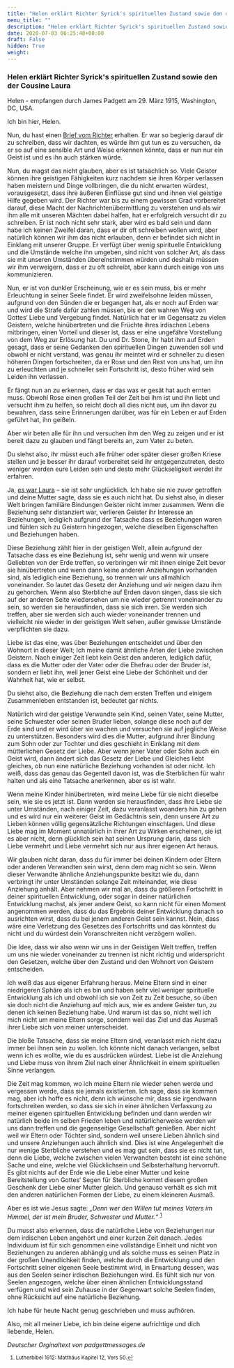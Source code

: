 ```yaml
---
title: "Helen erklärt Richter Syrick's spirituellen Zustand sowie den der Cousine Laura"
menu_title: ""
description: "Helen erklärt Richter Syrick's spirituellen Zustand sowie den der Cousine Laura"
date: 2020-07-03 06:25:48+00:00
draft: False
hidden: True
weight:
---
```

### Helen erklärt Richter Syrick's spirituellen Zustand sowie den der Cousine Laura

Helen - empfangen durch James Padgett am 29. März 1915, Washington, DC, USA.

Ich bin hier, Helen.

Nun, du hast einen [Brief vom Richter](/padgett-botschaften/padgett-botschaften-in-reihenfolge-des-datums/padgett-botschaften-1915-januar-august/richter-syrick-bestaetigt-viele-dinge-die-padgett-ihm-ueber-das-leben-in-der-spirituellen-welt-erzaehlt-hat-jep-richter-syrick-29-maerz-1915/) erhalten. Er war so begierig darauf dir zu schreiben, dass wir dachten, es würde ihm gut tun es zu versuchen, da er so auf eine sensible Art und Weise erkennen könnte, dass er nun nur ein Geist ist und es ihn auch stärken würde.

Nun, du magst das nicht glauben, aber es ist tatsächlich so. Viele Geister können ihre geistigen Fähigkeiten kurz nachdem sie ihren Körper verlassen haben meistern und Dinge vollbringen, die du nicht erwarten würdest, vorausgesetzt, dass ihre äußeren Einflüsse gut sind und ihnen viel geistige Hilfe gegeben wird. Der Richter war bis zu einem gewissen Grad vorbereitet darauf, diese Macht der Nachrichtenübermittlung zu verstehen und als wir ihm alle mit unseren Mächten dabei halfen, hat er erfolgreich versucht dir zu schreiben. Er ist noch nicht sehr stark, aber wird es bald sein und dann habe ich keinen Zweifel daran, dass er dir oft schreiben wollen wird, aber natürlich können wir ihm das nicht erlauben, denn er befindet sich nicht in Einklang mit unserer Gruppe. Er verfügt über wenig spirituelle Entwicklung und die Umstände welche ihn umgeben, sind nicht von solcher Art, als dass sie mit unseren Umständen übereinstimmen würden und deshalb müssen wir ihm verweigern, dass er zu oft schreibt, aber kann durch einige von uns kommunizieren.

Nun, er ist von dunkler Erscheinung, wie er es sein muss, bis er mehr Erleuchtung in seiner Seele findet. Er wird zweifelsohne leiden müssen, aufgrund von den Sünden die er begangen hat, als er noch auf Erden war und wird die Strafe dafür zahlen müssen, bis er den wahren Weg von Gottes‘ Liebe und Vergebung findet. Natürlich hat er im Gegensatz zu vielen Geistern, welche hinübertreten und die Früchte ihres irdischen Lebens mitbringen, einen Vorteil und dieser ist, dass er eine ungefähre Vorstellung von dem Weg zur Erlösung hat. Du und Dr. Stone, ihr habt ihm auf Erden gesagt, dass er seine Gedanken den spirituellen Dingen zuwenden soll und obwohl er nicht verstand, was genau ihr meintet wird er schneller zu diesen höheren Dingen fortschreiten, da er Rose und den Rest von uns hat, um ihn zu erleuchten und je schneller sein Fortschritt ist, desto früher wird sein Leiden ihn verlassen.

Er fängt nun an zu erkennen, dass er das was er gesät hat auch ernten muss. Obwohl Rose einen großen Teil der Zeit bei ihm ist und ihn liebt und versucht ihm zu helfen, so reicht doch all dies nicht aus, um ihn davor zu bewahren, dass seine Erinnerungen darüber, was für ein Leben er auf Erden geführt hat, ihn geißeln.

Aber wir beten alle für ihn und versuchen ihm den Weg zu zeigen und er ist bereit dazu zu glauben und fängt bereits an, zum Vater zu beten.

Du siehst also, ihr müsst euch alle früher oder später dieser großen Kriese stellen und je besser ihr darauf vorbereitet seid ihr entgegenzutreten, desto weniger werden eure Leiden sein und desto mehr Glückseligkeit werdet ihr erfahren.

Ja, [es war Laura](/padgett-botschaften/padgett-botschaften-in-reihenfolge-des-datums/padgett-botschaften-1915-januar-august/herr-padgetts-cousine-sucht-seine-hilfe-jep-laura-burroughs-29-maerz-1915/) – sie ist sehr unglücklich. Ich habe sie nie zuvor getroffen und deine Mutter sagte, dass sie es auch nicht hat. Du siehst also, in dieser Welt bringen familiäre Bindungen Geister nicht immer zusammen. Wenn die Beziehung sehr distanziert war, verlieren Geister ihr Interesse an Beziehungen, lediglich aufgrund der Tatsache dass es Beziehungen waren und fühlen sich zu Geistern hingezogen, welche dieselben Eigenschaften und Beziehungen haben.

Diese Beziehung zählt hier in der geistigen Welt, allein aufgrund der Tatsache dass es eine Beziehung ist, sehr wenig und wenn wir unsere Geliebten von der Erde treffen, so verbringen wir mit ihnen einige Zeit bevor sie hinübertreten und wenn dann keine anderen Anziehungen vorhanden sind, als lediglich eine Beziehung, so trennen wir uns allmählich voneinander. So lautet das Gesetz der Anziehung und wir neigen dazu ihm zu gehorchen. Wenn also Sterbliche auf Erden davon singen, dass sie sich auf der anderen Seite wiedersehen um nie wieder getrennt voneinander zu sein, so werden sie herausfinden, dass sie sich irren. Sie werden sich treffen, aber sie werden sich auch wieder voneinander trennen und vielleicht nie wieder in der geistigen Welt sehen, außer gewisse Umstände verpflichten sie dazu.

Liebe ist das eine, was über Beziehungen entscheidet und über den Wohnort in dieser Welt; Ich meine damit ähnliche Arten der Liebe zwischen Geistern. Nach einiger Zeit liebt kein Geist den anderen, lediglich dafür, dass es die Mutter oder der Vater oder die Ehefrau oder der Bruder ist, sondern er liebt ihn, weil jener Geist eine Liebe der Schönheit und der Wahrheit hat, wie er selbst.

Du siehst also, die Beziehung die nach dem ersten Treffen und einigem Zusammenleben entstanden ist, bedeutet gar nichts.

Natürlich wird der geistige Verwandte sein Kind, seinen Vater, seine Mutter, seine Schwester oder seinen Bruder lieben, solange diese noch auf der Erde sind und er wird über sie wachen und versuchen sie auf jegliche Weise zu unterstützen. Besonders wird dies die Mutter, aufgrund ihrer Bindung zum Sohn oder zur Tochter und dies geschieht in Einklang mit dem mütterlichen Gesetz der Liebe. Aber wenn jener Vater oder Sohn auch ein Geist wird, dann ändert sich das Gesetz der Liebe und Gleiches liebt gleiches, ob nun eine natürliche Beziehung vorhanden ist oder nicht. Ich weiß, dass das genau das Gegenteil davon ist, was die Sterblichen für wahr halten und als eine Tatsache anerkennen, aber es ist wahr.

Wenn meine Kinder hinübertreten, wird meine Liebe für sie nicht dieselbe sein, wie sie es jetzt ist. Dann werden sie herausfinden, dass ihre Liebe sie unter Umständen, nach einiger Zeit, dazu veranlasst woanders hin zu gehen und es wird nur ein weiterer Geist im Gedächtnis sein, denn unsere Art zu Lieben können völlig gegensätzliche Richtungen einschlagen. Und diese Liebe mag im Moment unnatürlich in ihrer Art zu Wirken erscheinen, sie ist es aber nicht, denn glücklich sein hat seinen Ursprung darin, dass sich Liebe vermehrt und Liebe vermehrt sich nur aus ihrer eigenen Art heraus.

Wir glauben nicht daran, dass du für immer bei deinen Kindern oder Eltern oder anderen Verwandten sein wirst, denn dem mag nicht so sein. Wenn dieser Verwandte ähnliche Anziehungspunkte besitzt wie du, dann verbringt ihr unter Umständen solange Zeit miteinander, wie diese Anziehung anhält. Aber nehmen wir mal an, dass du größeren Fortschritt in deiner spirituellen Entwicklung, oder sogar in deiner natürlichen Entwicklung machst, als jener andere Geist, so kann nicht für einen Moment angenommen werden, dass du das Ergebnis deiner Entwicklung danach so ausrichten wirst, dass du bei jenem anderen Geist sein kannst. Nein, dass wäre eine Verletzung des Gesetzes des Fortschritts und das könntest du nicht und du würdest dein Voranschreiten nicht verzögern wollen.

Die Idee, dass wir also wenn wir uns in der Geistigen Welt treffen, treffen um uns nie wieder voneinander zu trennen ist nicht richtig und widerspricht den Gesetzen, welche über den Zustand und den Wohnort von Geistern entscheiden.

Ich weiß das aus eigener Erfahrung heraus. Meine Eltern sind in einer niedrigeren Sphäre als ich es bin und haben sehr viel weniger spirituelle Entwicklung als ich und obwohl ich sie von Zeit zu Zeit besuche, so üben sie doch nicht die Anziehung auf mich aus, wie es andere Geister tun, zu denen ich keinen Beziehung habe. Und warum ist das so, nicht weil ich mich nicht um meine Eltern sorge, sondern weil das Ziel und das Ausmaß ihrer Liebe sich von meiner unterscheidet.

Die bloße Tatsache, dass sie meine Eltern sind, veranlasst mich nicht dazu immer bei ihnen sein zu wollen. Ich könnte nicht danach verlangen, selbst wenn ich es wollte, wie du es ausdrücken würdest. Liebe ist die Anziehung und Liebe muss von ihrem Ziel nach einer Ähnlichkeit in einem spirituellen Sinne verlangen.

Die Zeit mag kommen, wo ich meine Eltern nie wieder sehen werde und vergessen werde, dass sie jemals existierten. Ich sage, dass sie kommen mag, aber ich hoffe es nicht, denn ich wünsche mir, dass sie irgendwann fortschreiten werden, so dass sie sich in einer ähnlichen Verfassung zu meiner eigenen spirituellen Entwicklung befinden und dann werden wir natürlich beide im selben Frieden leben und natürlicherweise werden wir uns dann treffen und die gegenseitige Gesellschaft genießen. Aber nicht weil wir Eltern oder Töchter sind, sondern weil unsere Lieben ähnlich sind und unsere Anziehungen auch ähnlich sind. Dies ist eine Angelegenheit die nur wenige Sterbliche verstehen und es mag gut sein, dass sie es nicht tun, denn die Liebe, welche zwischen vielen Verwandten besteht ist eine schöne Sache und eine, welche viel Glücklichsein und Selbsterhaltung hervorruft. Es gibt nichts auf der Erde wie die Liebe einer Mutter und keine Bereitstellung von Gottes‘ Segen für Sterbliche kommt diesem großen Geschenk der Liebe einer Mutter gleich. Und genauso verhält es sich mit den anderen natürlichen Formen der Liebe, zu einem kleineren Ausmaß.

Aber es ist wie Jesus sagte: *„Denn wer den Willen tut meines Vaters im Himmel, der ist mein Bruder, Schwester und Mutter.“* <sup id="a1">[1](#f1)</sup>

Du musst also erkennen, dass die natürliche Liebe von Beziehungen nur dem irdischen Leben angehört und einer kurzen Zeit danach. Jedes Individuum ist für sich genommen eine vollständige Einheit und nicht von Beziehungen zu anderen abhängig und als solche muss es seinen Platz in der großen Unendlichkeit finden, welche durch die Entwicklung und den Fortschritt seiner eigenen Seele bestimmt wird, in Erwartung dessen, was aus den Seelen seiner irdischen Beziehungen wird. Es fühlt sich nur von Seelen angezogen, welche über einen ähnlichen Entwicklungsstand verfügen und wird sein Zuhause in der Gegenwart solche Seelen finden, ohne Rücksicht auf eine natürliche Beziehung.

Ich habe für heute Nacht genug geschrieben und muss aufhören.

Also, mit all meiner Liebe, ich bin deine eigene aufrichtige und dich liebende, Helen.

*Deutscher Orginaltext von padgettmessages.de*
<small>

1. <large id="f1"> Lutherbibel 1912: Matthäus Kapitel 12, Vers 50.[↩](#a1)
